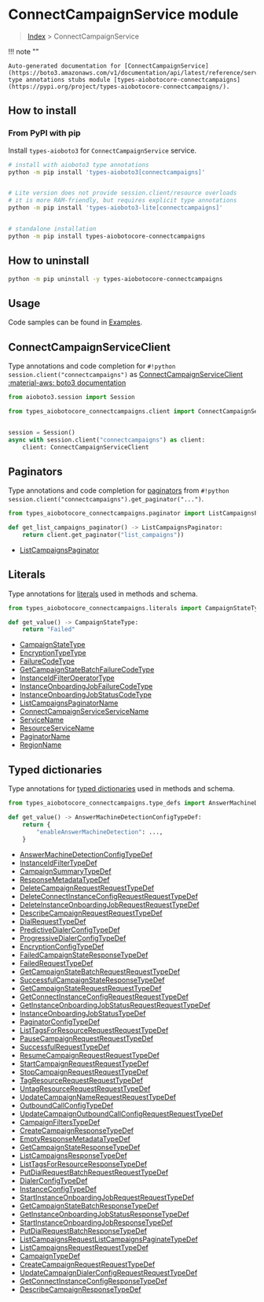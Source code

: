 # ConnectCampaignService module

> [Index](../README.md) > ConnectCampaignService


!!! note ""

    Auto-generated documentation for [ConnectCampaignService](https://boto3.amazonaws.com/v1/documentation/api/latest/reference/services/connectcampaigns.html#ConnectCampaignService)
    type annotations stubs module [types-aiobotocore-connectcampaigns](https://pypi.org/project/types-aiobotocore-connectcampaigns/).

## How to install



### From PyPI with pip

Install `types-aioboto3` for `ConnectCampaignService` service.

```bash
# install with aioboto3 type annotations
python -m pip install 'types-aioboto3[connectcampaigns]'


# Lite version does not provide session.client/resource overloads
# it is more RAM-friendly, but requires explicit type annotations
python -m pip install 'types-aioboto3-lite[connectcampaigns]'


# standalone installation
python -m pip install types-aiobotocore-connectcampaigns
```



## How to uninstall

```bash
python -m pip uninstall -y types-aiobotocore-connectcampaigns
```

## Usage

Code samples can be found in [Examples](./usage.md).

## ConnectCampaignServiceClient

Type annotations and code completion for  `#!python session.client("connectcampaigns")` as [ConnectCampaignServiceClient](./client.md)
[:material-aws: boto3 documentation](https://boto3.amazonaws.com/v1/documentation/api/latest/reference/services/connectcampaigns.html#ConnectCampaignService.Client)

```python title="Usage example"
from aioboto3.session import Session

from types_aiobotocore_connectcampaigns.client import ConnectCampaignServiceClient


session = Session()
async with session.client("connectcampaigns") as client:
    client: ConnectCampaignServiceClient
```


## Paginators

Type annotations and code completion for
[paginators](./paginators.md)
from `#!python session.client("connectcampaigns").get_paginator("...")`.

```python title="Usage example"
from types_aiobotocore_connectcampaigns.paginator import ListCampaignsPaginator

def get_list_campaigns_paginator() -> ListCampaignsPaginator:
    return client.get_paginator("list_campaigns"))
```

- [ListCampaignsPaginator](./paginators.md#listcampaignspaginator)








## Literals

Type annotations for [literals](./literals.md) used in methods and schema.

```python title="Usage example"
from types_aiobotocore_connectcampaigns.literals import CampaignStateType

def get_value() -> CampaignStateType:
    return "Failed"
```

- [CampaignStateType](./literals.md#campaignstatetype)
- [EncryptionTypeType](./literals.md#encryptiontypetype)
- [FailureCodeType](./literals.md#failurecodetype)
- [GetCampaignStateBatchFailureCodeType](./literals.md#getcampaignstatebatchfailurecodetype)
- [InstanceIdFilterOperatorType](./literals.md#instanceidfilteroperatortype)
- [InstanceOnboardingJobFailureCodeType](./literals.md#instanceonboardingjobfailurecodetype)
- [InstanceOnboardingJobStatusCodeType](./literals.md#instanceonboardingjobstatuscodetype)
- [ListCampaignsPaginatorName](./literals.md#listcampaignspaginatorname)
- [ConnectCampaignServiceServiceName](./literals.md#connectcampaignserviceservicename)
- [ServiceName](./literals.md#servicename)
- [ResourceServiceName](./literals.md#resourceservicename)
- [PaginatorName](./literals.md#paginatorname)
- [RegionName](./literals.md#regionname)




## Typed dictionaries

Type annotations for [typed dictionaries](./type_defs.md) used in methods and schema.

```python title="Usage example"
from types_aiobotocore_connectcampaigns.type_defs import AnswerMachineDetectionConfigTypeDef

def get_value() -> AnswerMachineDetectionConfigTypeDef:
    return {
        "enableAnswerMachineDetection": ...,
    }
```

- [AnswerMachineDetectionConfigTypeDef](./type_defs.md#answermachinedetectionconfigtypedef)
- [InstanceIdFilterTypeDef](./type_defs.md#instanceidfiltertypedef)
- [CampaignSummaryTypeDef](./type_defs.md#campaignsummarytypedef)
- [ResponseMetadataTypeDef](./type_defs.md#responsemetadatatypedef)
- [DeleteCampaignRequestRequestTypeDef](./type_defs.md#deletecampaignrequestrequesttypedef)
- [DeleteConnectInstanceConfigRequestRequestTypeDef](./type_defs.md#deleteconnectinstanceconfigrequestrequesttypedef)
- [DeleteInstanceOnboardingJobRequestRequestTypeDef](./type_defs.md#deleteinstanceonboardingjobrequestrequesttypedef)
- [DescribeCampaignRequestRequestTypeDef](./type_defs.md#describecampaignrequestrequesttypedef)
- [DialRequestTypeDef](./type_defs.md#dialrequesttypedef)
- [PredictiveDialerConfigTypeDef](./type_defs.md#predictivedialerconfigtypedef)
- [ProgressiveDialerConfigTypeDef](./type_defs.md#progressivedialerconfigtypedef)
- [EncryptionConfigTypeDef](./type_defs.md#encryptionconfigtypedef)
- [FailedCampaignStateResponseTypeDef](./type_defs.md#failedcampaignstateresponsetypedef)
- [FailedRequestTypeDef](./type_defs.md#failedrequesttypedef)
- [GetCampaignStateBatchRequestRequestTypeDef](./type_defs.md#getcampaignstatebatchrequestrequesttypedef)
- [SuccessfulCampaignStateResponseTypeDef](./type_defs.md#successfulcampaignstateresponsetypedef)
- [GetCampaignStateRequestRequestTypeDef](./type_defs.md#getcampaignstaterequestrequesttypedef)
- [GetConnectInstanceConfigRequestRequestTypeDef](./type_defs.md#getconnectinstanceconfigrequestrequesttypedef)
- [GetInstanceOnboardingJobStatusRequestRequestTypeDef](./type_defs.md#getinstanceonboardingjobstatusrequestrequesttypedef)
- [InstanceOnboardingJobStatusTypeDef](./type_defs.md#instanceonboardingjobstatustypedef)
- [PaginatorConfigTypeDef](./type_defs.md#paginatorconfigtypedef)
- [ListTagsForResourceRequestRequestTypeDef](./type_defs.md#listtagsforresourcerequestrequesttypedef)
- [PauseCampaignRequestRequestTypeDef](./type_defs.md#pausecampaignrequestrequesttypedef)
- [SuccessfulRequestTypeDef](./type_defs.md#successfulrequesttypedef)
- [ResumeCampaignRequestRequestTypeDef](./type_defs.md#resumecampaignrequestrequesttypedef)
- [StartCampaignRequestRequestTypeDef](./type_defs.md#startcampaignrequestrequesttypedef)
- [StopCampaignRequestRequestTypeDef](./type_defs.md#stopcampaignrequestrequesttypedef)
- [TagResourceRequestRequestTypeDef](./type_defs.md#tagresourcerequestrequesttypedef)
- [UntagResourceRequestRequestTypeDef](./type_defs.md#untagresourcerequestrequesttypedef)
- [UpdateCampaignNameRequestRequestTypeDef](./type_defs.md#updatecampaignnamerequestrequesttypedef)
- [OutboundCallConfigTypeDef](./type_defs.md#outboundcallconfigtypedef)
- [UpdateCampaignOutboundCallConfigRequestRequestTypeDef](./type_defs.md#updatecampaignoutboundcallconfigrequestrequesttypedef)
- [CampaignFiltersTypeDef](./type_defs.md#campaignfilterstypedef)
- [CreateCampaignResponseTypeDef](./type_defs.md#createcampaignresponsetypedef)
- [EmptyResponseMetadataTypeDef](./type_defs.md#emptyresponsemetadatatypedef)
- [GetCampaignStateResponseTypeDef](./type_defs.md#getcampaignstateresponsetypedef)
- [ListCampaignsResponseTypeDef](./type_defs.md#listcampaignsresponsetypedef)
- [ListTagsForResourceResponseTypeDef](./type_defs.md#listtagsforresourceresponsetypedef)
- [PutDialRequestBatchRequestRequestTypeDef](./type_defs.md#putdialrequestbatchrequestrequesttypedef)
- [DialerConfigTypeDef](./type_defs.md#dialerconfigtypedef)
- [InstanceConfigTypeDef](./type_defs.md#instanceconfigtypedef)
- [StartInstanceOnboardingJobRequestRequestTypeDef](./type_defs.md#startinstanceonboardingjobrequestrequesttypedef)
- [GetCampaignStateBatchResponseTypeDef](./type_defs.md#getcampaignstatebatchresponsetypedef)
- [GetInstanceOnboardingJobStatusResponseTypeDef](./type_defs.md#getinstanceonboardingjobstatusresponsetypedef)
- [StartInstanceOnboardingJobResponseTypeDef](./type_defs.md#startinstanceonboardingjobresponsetypedef)
- [PutDialRequestBatchResponseTypeDef](./type_defs.md#putdialrequestbatchresponsetypedef)
- [ListCampaignsRequestListCampaignsPaginateTypeDef](./type_defs.md#listcampaignsrequestlistcampaignspaginatetypedef)
- [ListCampaignsRequestRequestTypeDef](./type_defs.md#listcampaignsrequestrequesttypedef)
- [CampaignTypeDef](./type_defs.md#campaigntypedef)
- [CreateCampaignRequestRequestTypeDef](./type_defs.md#createcampaignrequestrequesttypedef)
- [UpdateCampaignDialerConfigRequestRequestTypeDef](./type_defs.md#updatecampaigndialerconfigrequestrequesttypedef)
- [GetConnectInstanceConfigResponseTypeDef](./type_defs.md#getconnectinstanceconfigresponsetypedef)
- [DescribeCampaignResponseTypeDef](./type_defs.md#describecampaignresponsetypedef)

